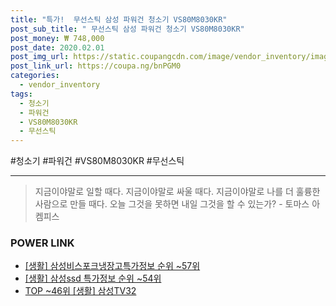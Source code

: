 ```yaml
--- 
title: "특가!  무선스틱 삼성 파워건 청소기 VS80M8030KR" 
post_sub_title: " 무선스틱 삼성 파워건 청소기 VS80M8030KR" 
post_money: ₩ 748,000 
post_date: 2020.02.01 
post_img_url: https://static.coupangcdn.com/image/vendor_inventory/images/2017/12/04/17/6/c088aa4a-3e78-4c52-aebb-c7399e6ecf9b.jpg 
post_link_url: https://coupa.ng/bnPGM0 
categories: 
  - vendor_inventory 
tags: 
  - 청소기 
  - 파워건 
  - VS80M8030KR 
  - 무선스틱 
--- 
```

  #청소기 #파워건 #VS80M8030KR #무선스틱 
<hr> 

> 지금이야말로 일할 때다. 지금이야말로 싸울 때다. 지금이야말로 나를 더 훌륭한 사람으로 만들 때다. 오늘 그것을 못하면 내일 그것을 할 수 있는가? - 토마스 아켐피스 


### POWER LINK

* <a href="https://blog.naver.com/fasyy4321/221770876320" target="_blank"> [생활] 삼성비스포크냉장고특가정보 순위 ~57위</a>
* <a href="https://blog.naver.com/sakai111/221782325280" target="_blank"> [생활] 삼성ssd 특가정보 순위 ~54위</a>
* <a href="https://blog.naver.com/an0733/221785702081" target="_blank"> TOP ~46위 [생활] 삼성TV32</a>
